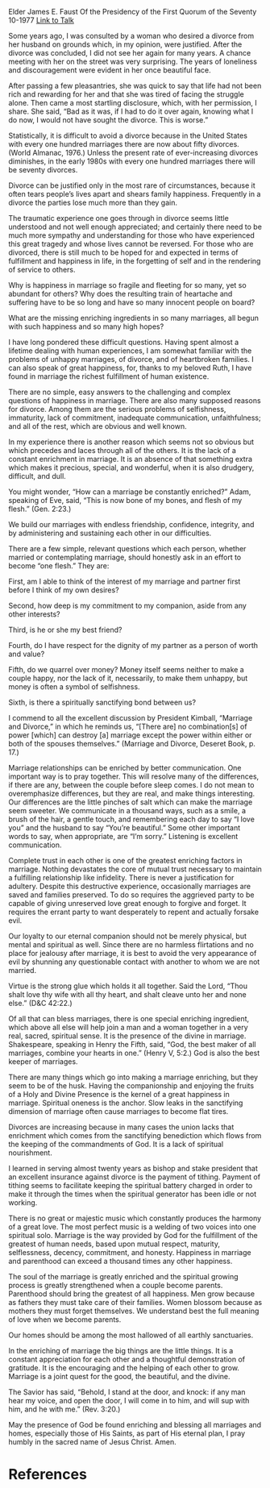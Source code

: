 Elder James E. Faust
Of the Presidency of the First Quorum of the Seventy
10-1977
[Link to Talk](https://www.churchofjesuschrist.org/study/general-conference/1977/10/the-enriching-of-marriage?lang=eng)

Some years ago, I was consulted by a woman who desired a divorce from her husband on grounds which, in my opinion, were justified. After the divorce was concluded, I did not see her again for many years. A chance meeting with her on the street was very surprising. The years of loneliness and discouragement were evident in her once beautiful face.

After passing a few pleasantries, she was quick to say that life had not been rich and rewarding for her and that she was tired of facing the struggle alone. Then came a most startling disclosure, which, with her permission, I share. She said, “Bad as it was, if I had to do it over again, knowing what I do now, I would not have sought the divorce. This is worse.”

Statistically, it is difficult to avoid a divorce because in the United States with every one hundred marriages there are now about fifty divorces. (World Almanac, 1976.) Unless the present rate of ever-increasing divorces diminishes, in the early 1980s with every one hundred marriages there will be seventy divorces.

Divorce can be justified only in the most rare of circumstances, because it often tears people’s lives apart and shears family happiness. Frequently in a divorce the parties lose much more than they gain.

The traumatic experience one goes through in divorce seems little understood and not well enough appreciated; and certainly there need to be much more sympathy and understanding for those who have experienced this great tragedy and whose lives cannot be reversed. For those who are divorced, there is still much to be hoped for and expected in terms of fulfillment and happiness in life, in the forgetting of self and in the rendering of service to others.

Why is happiness in marriage so fragile and fleeting for so many, yet so abundant for others? Why does the resulting train of heartache and suffering have to be so long and have so many innocent people on board?

What are the missing enriching ingredients in so many marriages, all begun with such happiness and so many high hopes?

I have long pondered these difficult questions. Having spent almost a lifetime dealing with human experiences, I am somewhat familiar with the problems of unhappy marriages, of divorce, and of heartbroken families. I can also speak of great happiness, for, thanks to my beloved Ruth, I have found in marriage the richest fulfillment of human existence.



There are no simple, easy answers to the challenging and complex questions of happiness in marriage. There are also many supposed reasons for divorce. Among them are the serious problems of selfishness, immaturity, lack of commitment, inadequate communication, unfaithfulness; and all of the rest, which are obvious and well known.

In my experience there is another reason which seems not so obvious but which precedes and laces through all of the others. It is the lack of a constant enrichment in marriage. It is an absence of that something extra which makes it precious, special, and wonderful, when it is also drudgery, difficult, and dull.

You might wonder, “How can a marriage be constantly enriched?” Adam, speaking of Eve, said, “This is now bone of my bones, and flesh of my flesh.” (Gen. 2:23.)

We build our marriages with endless friendship, confidence, integrity, and by administering and sustaining each other in our difficulties.

There are a few simple, relevant questions which each person, whether married or contemplating marriage, should honestly ask in an effort to become “one flesh.” They are:

First, am I able to think of the interest of my marriage and partner first before I think of my own desires?

Second, how deep is my commitment to my companion, aside from any other interests?

Third, is he or she my best friend?

Fourth, do I have respect for the dignity of my partner as a person of worth and value?

Fifth, do we quarrel over money? Money itself seems neither to make a couple happy, nor the lack of it, necessarily, to make them unhappy, but money is often a symbol of selfishness.

Sixth, is there a spiritually sanctifying bond between us?

I commend to all the excellent discussion by President Kimball, “Marriage and Divorce,” in which he reminds us, “[There are] no combination[s] of power [which] can destroy [a] marriage except the power within either or both of the spouses themselves.” (Marriage and Divorce, Deseret Book, p. 17.)

Marriage relationships can be enriched by better communication. One important way is to pray together. This will resolve many of the differences, if there are any, between the couple before sleep comes. I do not mean to overemphasize differences, but they are real, and make things interesting. Our differences are the little pinches of salt which can make the marriage seem sweeter. We communicate in a thousand ways, such as a smile, a brush of the hair, a gentle touch, and remembering each day to say “I love you” and the husband to say “You’re beautiful.” Some other important words to say, when appropriate, are “I’m sorry.” Listening is excellent communication.

Complete trust in each other is one of the greatest enriching factors in marriage. Nothing devastates the core of mutual trust necessary to maintain a fulfilling relationship like infidelity. There is never a justification for adultery. Despite this destructive experience, occasionally marriages are saved and families preserved. To do so requires the aggrieved party to be capable of giving unreserved love great enough to forgive and forget. It requires the errant party to want desperately to repent and actually forsake evil.

Our loyalty to our eternal companion should not be merely physical, but mental and spiritual as well. Since there are no harmless flirtations and no place for jealousy after marriage, it is best to avoid the very appearance of evil by shunning any questionable contact with another to whom we are not married.

Virtue is the strong glue which holds it all together. Said the Lord, “Thou shalt love thy wife with all thy heart, and shalt cleave unto her and none else.” (D&C 42:22.)

Of all that can bless marriages, there is one special enriching ingredient, which above all else will help join a man and a woman together in a very real, sacred, spiritual sense. It is the presence of the divine in marriage. Shakespeare, speaking in Henry the Fifth, said, “God, the best maker of all marriages, combine your hearts in one.” (Henry V, 5:2.) God is also the best keeper of marriages.

There are many things which go into making a marriage enriching, but they seem to be of the husk. Having the companionship and enjoying the fruits of a Holy and Divine Presence is the kernel of a great happiness in marriage. Spiritual oneness is the anchor. Slow leaks in the sanctifying dimension of marriage often cause marriages to become flat tires.

Divorces are increasing because in many cases the union lacks that enrichment which comes from the sanctifying benediction which flows from the keeping of the commandments of God. It is a lack of spiritual nourishment.

I learned in serving almost twenty years as bishop and stake president that an excellent insurance against divorce is the payment of tithing. Payment of tithing seems to facilitate keeping the spiritual battery charged in order to make it through the times when the spiritual generator has been idle or not working.

There is no great or majestic music which constantly produces the harmony of a great love. The most perfect music is a welding of two voices into one spiritual solo. Marriage is the way provided by God for the fulfillment of the greatest of human needs, based upon mutual respect, maturity, selflessness, decency, commitment, and honesty. Happiness in marriage and parenthood can exceed a thousand times any other happiness.

The soul of the marriage is greatly enriched and the spiritual growing process is greatly strengthened when a couple become parents. Parenthood should bring the greatest of all happiness. Men grow because as fathers they must take care of their families. Women blossom because as mothers they must forget themselves. We understand best the full meaning of love when we become parents.

Our homes should be among the most hallowed of all earthly sanctuaries.

In the enriching of marriage the big things are the little things. It is a constant appreciation for each other and a thoughtful demonstration of gratitude. It is the encouraging and the helping of each other to grow. Marriage is a joint quest for the good, the beautiful, and the divine.

The Savior has said, “Behold, I stand at the door, and knock: if any man hear my voice, and open the door, I will come in to him, and will sup with him, and he with me.” (Rev. 3:20.)

May the presence of God be found enriching and blessing all marriages and homes, especially those of His Saints, as part of His eternal plan, I pray humbly in the sacred name of Jesus Christ. Amen.

# References
